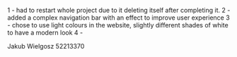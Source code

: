 1 - had to restart whole project due to it deleting itself after completing it.
2 - added a complex navigation bar with an effect to improve user experience
3 - chose to use light colours in the website, slightly different shades of white to have a modern look
4 - 

Jakub Wielgosz
52213370